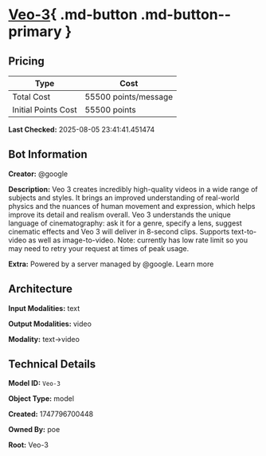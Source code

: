 # [Veo-3](https://poe.com/Veo-3){ .md-button .md-button--primary }

## Pricing

| Type | Cost |
|------|------|
| Total Cost | 55500 points/message |
| Initial Points Cost | 55500 points |

**Last Checked:** 2025-08-05 23:41:41.451474


## Bot Information

**Creator:** @google

**Description:** Veo 3 creates incredibly high-quality videos in a wide range of subjects and styles. It brings an improved understanding of real-world physics and the nuances of human movement and expression, which helps improve its detail and realism overall. Veo 3 understands the unique language of cinematography: ask it for a genre, specify a lens, suggest cinematic effects and Veo 3 will deliver in 8-second clips. Supports text-to-video as well as image-to-video. Note: currently has low rate limit so you may need to retry your request at times of peak usage.

**Extra:** Powered by a server managed by @google. Learn more


## Architecture

**Input Modalities:** text

**Output Modalities:** video

**Modality:** text->video


## Technical Details

**Model ID:** `Veo-3`

**Object Type:** model

**Created:** 1747796700448

**Owned By:** poe

**Root:** Veo-3
